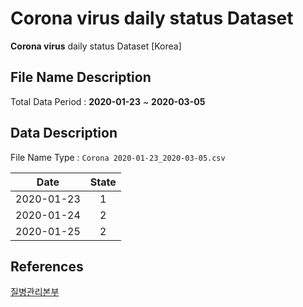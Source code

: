# Corona virus daily status Dataset

**Corona virus** daily status Dataset [Korea]

## File Name Description

Total Data Period : **2020-01-23** ~ **2020-03-05**

## Data Description

File Name Type : ```Corona 2020-01-23_2020-03-05.csv```

| Date | State |
| ----- |:-------------:|
|  2020-01-23    | 1       |
|  2020-01-24    | 2       |
|  2020-01-25    | 2      |

## References

[질병관리본부](http://www.cdc.go.kr/index.es?sid=a2)
